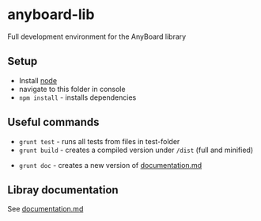 # anyboard-lib

Full development environment for the AnyBoard library

## Setup
- Install [node](http://nodejs.org/)
- navigate to this folder in console
- ```npm install``` - installs dependencies

## Useful commands
- ```grunt test``` - runs all tests from files in test-folder
- ```grunt build``` - creates a compiled version under ```/dist``` (full and minified)
* ```grunt doc``` - creates a new version of [documentation.md](documentation.md)

## Libray documentation
See [documentation.md](documentation.md)
